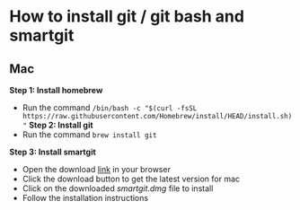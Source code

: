 # How to install git / git bash and smartgit

## Mac

__Step 1: Install homebrew__
+ Run the command ```/bin/bash -c "$(curl -fsSL https://raw.githubusercontent.com/Homebrew/install/HEAD/install.sh)"```
__Step 2: Install git__
+ Run the command ```brew install git```

**Step 3: Install smartgit**
+ Open the download [link](https://www.syntevo.com/smartgit/download) in your browser
+ Click the download button to get the latest version for mac
+ Click on the downloaded _smartgit.dmg_ file to install
+ Follow the installation instructions

